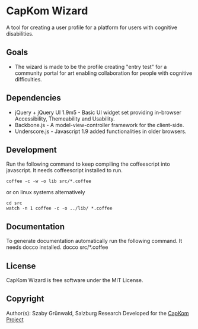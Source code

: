 # CapKom Wizard 
A tool for creating a user profile for a platform for users with cognitive disabilities.

## Goals
* The wizard is made to be the profile creating "entry test" for a community portal for art enabling collaboration for people with cognitive difficulties.


## Dependencies
* jQuery + jQuery UI 1.9m5 - Basic UI widget set providing in-browser Accessibility, Themeability and Usability.
* Backbone.js - A model-view-controller framework for the client-side.
* Underscore.js - Javascript 1.9 added functionalities in older browsers.

## Development
Run the following command to keep compiling the coffeescript into javascript. It needs coffeescript installed to run.

    coffee -c -w -o lib src/*.coffee

or on linux systems alternatively

    cd src
    watch -n 1 coffee -c -o ../lib/ *.coffee

## Documentation
To generate documentation automatically run the following command. It needs docco installed.
docco src/*.coffee

## License
CapKom Wizard is free software under the MIT License.

## Copyright
Author(s): Szaby Grünwald, Salzburg Research
Developed for the [CapKom Project](http://cap-kom.utilo.eu/)
